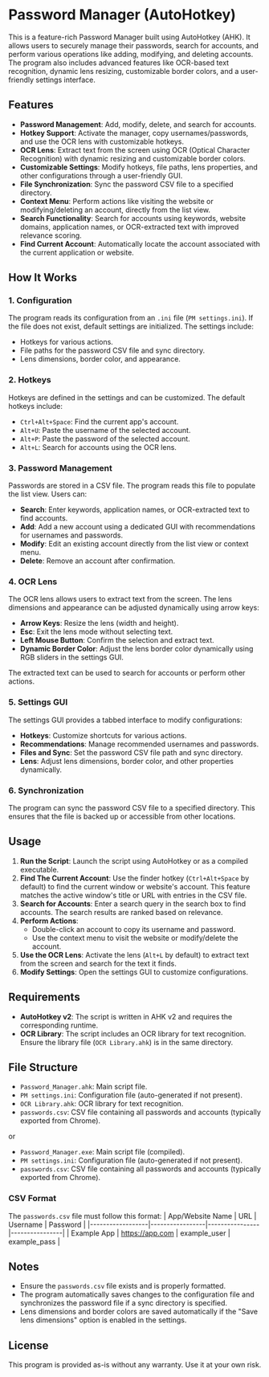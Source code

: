 # Password Manager (AutoHotkey)

This is a feature-rich Password Manager built using AutoHotkey (AHK). It allows users to securely manage their passwords, search for accounts, and perform various operations like adding, modifying, and deleting accounts. The program also includes advanced features like OCR-based text recognition, dynamic lens resizing, customizable border colors, and a user-friendly settings interface.

## Features

- **Password Management**: Add, modify, delete, and search for accounts.
- **Hotkey Support**: Activate the manager, copy usernames/passwords, and use the OCR lens with customizable hotkeys.
- **OCR Lens**: Extract text from the screen using OCR (Optical Character Recognition) with dynamic resizing and customizable border colors.
- **Customizable Settings**: Modify hotkeys, file paths, lens properties, and other configurations through a user-friendly GUI.
- **File Synchronization**: Sync the password CSV file to a specified directory.
- **Context Menu**: Perform actions like visiting the website or modifying/deleting an account, directly from the list view.
- **Search Functionality**: Search for accounts using keywords, website domains, application names, or OCR-extracted text with improved relevance scoring.
- **Find Current Account**: Automatically locate the account associated with the current application or website.

## How It Works

### 1. Configuration
The program reads its configuration from an `.ini` file (`PM settings.ini`). If the file does not exist, default settings are initialized. The settings include:
- Hotkeys for various actions.
- File paths for the password CSV file and sync directory.
- Lens dimensions, border color, and appearance.

### 2. Hotkeys
Hotkeys are defined in the settings and can be customized. The default hotkeys include:
- `Ctrl+Alt+Space`: Find the current app's account.
- `Alt+U`: Paste the username of the selected account.
- `Alt+P`: Paste the password of the selected account.
- `Alt+L`: Search for accounts using the OCR lens.

### 3. Password Management
Passwords are stored in a CSV file. The program reads this file to populate the list view. Users can:
- **Search**: Enter keywords, application names, or OCR-extracted text to find accounts.
- **Add**: Add a new account using a dedicated GUI with recommendations for usernames and passwords.
- **Modify**: Edit an existing account directly from the list view or context menu.
- **Delete**: Remove an account after confirmation.

### 4. OCR Lens
The OCR lens allows users to extract text from the screen. The lens dimensions and appearance can be adjusted dynamically using arrow keys:
- **Arrow Keys**: Resize the lens (width and height).
- **Esc**: Exit the lens mode without selecting text.
- **Left Mouse Button**: Confirm the selection and extract text.
- **Dynamic Border Color**: Adjust the lens border color dynamically using RGB sliders in the settings GUI.

The extracted text can be used to search for accounts or perform other actions.

### 5. Settings GUI
The settings GUI provides a tabbed interface to modify configurations:
- **Hotkeys**: Customize shortcuts for various actions.
- **Recommendations**: Manage recommended usernames and passwords.
- **Files and Sync**: Set the password CSV file path and sync directory.
- **Lens**: Adjust lens dimensions, border color, and other properties dynamically.

### 6. Synchronization
The program can sync the password CSV file to a specified directory. This ensures that the file is backed up or accessible from other locations.

## Usage

1. **Run the Script**: Launch the script using AutoHotkey or as a compiled executable.
2. **Find The Current Account**: Use the finder hotkey (`Ctrl+Alt+Space` by default) to find the current window or website's account. This feature matches the active window's title or URL with entries in the CSV file.
3. **Search for Accounts**: Enter a search query in the search box to find accounts. The search results are ranked based on relevance.
4. **Perform Actions**:
   - Double-click an account to copy its username and password.
   - Use the context menu to visit the website or modify/delete the account.
5. **Use the OCR Lens**: Activate the lens (`Alt+L` by default) to extract text from the screen and search for the text it finds.
6. **Modify Settings**: Open the settings GUI to customize configurations.

## Requirements

- **AutoHotkey v2**: The script is written in AHK v2 and requires the corresponding runtime.
- **OCR Library**: The script includes an OCR library for text recognition. Ensure the library file (`OCR Library.ahk`) is in the same directory.

## File Structure

- `Password_Manager.ahk`: Main script file.
- `PM settings.ini`: Configuration file (auto-generated if not present).
- `OCR Library.ahk`: OCR library for text recognition.
- `passwords.csv`: CSV file containing all passwords and accounts (typically exported from Chrome).

or

- `Password_Manager.exe`: Main script file (compiled).
- `PM settings.ini`: Configuration file (auto-generated if not present).
- `passwords.csv`: CSV file containing all passwords and accounts (typically exported from Chrome).

### CSV Format
The `passwords.csv` file must follow this format:
| App/Website Name | URL             | Username       | Password       |
|------------------|-----------------|----------------|----------------|
| Example App      | https://app.com | example_user   | example_pass   |

## Notes

- Ensure the `passwords.csv` file exists and is properly formatted.
- The program automatically saves changes to the configuration file and synchronizes the password file if a sync directory is specified.
- Lens dimensions and border colors are saved automatically if the "Save lens dimensions" option is enabled in the settings.

## License

This program is provided as-is without any warranty. Use it at your own risk.
